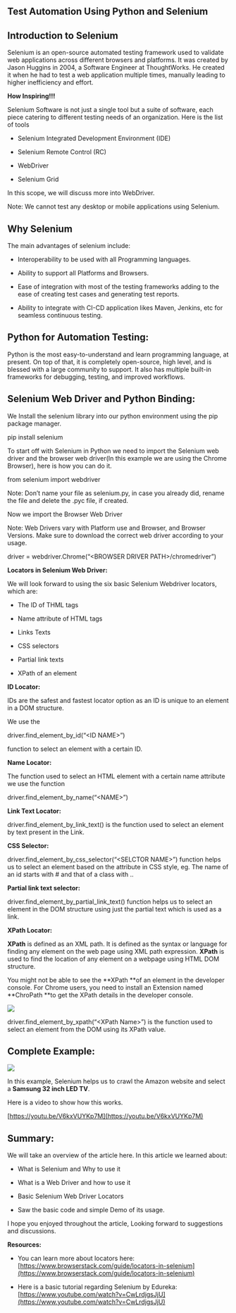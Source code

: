 ## Test Automation Using Python and Selenium


## **Introduction to Selenium**

Selenium is an open-source automated testing framework used to validate web applications across different browsers and platforms. It was created by Jason Huggins in 2004, a Software Engineer at ThoughtWorks. He created it when he had to test a web application multiple times, manually leading to higher inefficiency and effort.

**How Inspiring!!!**

Selenium Software is not just a single tool but a suite of software, each piece catering to different testing needs of an organization. Here is the list of tools

* Selenium Integrated Development Environment (IDE)

* Selenium Remote Control (RC)

* WebDriver

* Selenium Grid

In this scope, we will discuss more into WebDriver.

Note: We cannot test any desktop or mobile applications using Selenium.

## **Why Selenium**

The main advantages of selenium include:

* Interoperability to be used with all Programming languages.

* Ability to support all Platforms and Browsers.

* Ease of integration with most of the testing frameworks adding to the ease of creating test cases and generating test reports.

* Ability to integrate with CI-CD application likes Maven, Jenkins, etc for seamless continuous testing.

## **Python for Automation Testing:**

Python is the most easy-to-understand and learn programming language, at present. On top of that, it is completely open-source, high level, and is blessed with a large community to support. It also has multiple built-in frameworks for debugging, testing, and improved workflows.

## **Selenium Web Driver and Python Binding:**

We Install the selenium library into our python environment using the pip package manager.

pip install selenium

To start off with Selenium in Python we need to import the Selenium web driver and the browser web driver(In this example we are using the Chrome Browser), here is how you can do it.

from selenium import webdriver

Note: Don’t name your file as selenium.py, in case you already did, rename the file and delete the .pyc file, if created.

Now we import the Browser Web Driver

Note: Web Drivers vary with Platform use and Browser, and Browser Versions. Make sure to download the correct web driver according to your usage.

driver = webdriver.Chrome(“&lt;BROWSER DRIVER PATH&gt;/chromedriver”)

**Locators in Selenium Web Driver:**

We will look forward to using the six basic Selenium Webdriver locators, which are:

* The ID of THML tags

* Name attribute of HTML tags

* Links Texts

* CSS selectors

* Partial link texts

* XPath of an element

**ID Locator:**

IDs are the safest and fastest locator option as an ID is unique to an element in a DOM structure.

We use the

driver.find_element_by_id(“&lt;ID NAME&gt;”)

function to select an element with a certain ID.

**Name Locator:**

The function used to select an HTML element with a certain name attribute we use the function

driver.find_element_by_name(“&lt;NAME&gt;”)

**Link Text Locator:**

driver.find_element_by_link_text() is the function used to select an element by text present in the Link.

**CSS Selector:**

driver.find_element_by_css_selector(“&lt;SELCTOR NAME&gt;”) function helps us to select an element based on the attribute in CSS style, eg. The name of an id starts with # and that of a class with ..

**Partial link text selector:**

driver.find_element_by_partial_link_text() function helps us to select an element in the DOM structure using just the partial text which is used as a link.

**XPath Locator:**

**XPath** is defined as an XML path. It is defined as the syntax or language for finding any element on the web page using XML path expression. **XPath** is used to find the location of any element on a webpage using HTML DOM structure.

You might not be able to see the **XPath **of an element in the developer console. For Chrome users, you need to install an Extension named **ChroPath **to get the XPath details in the developer console.

![](https://cdn.hashnode.com/res/hashnode/image/upload/v1608828054535/ofA5D5tkO.png)

driver.find_element_by_xpath(“&lt;XPath Name&gt;”) is the function used to select an element from the DOM using its XPath value.

## **Complete Example:**

![](https://cdn.hashnode.com/res/hashnode/image/upload/v1608828056970/vYUwMWu08.png)

In this example, Selenium helps us to crawl the Amazon website and select a **Samsung 32 inch LED TV**.

Here is a video to show how this works.

[https://youtu.be/V6kxVUYKp7M](https://youtu.be/V6kxVUYKp7M)

## **Summary:**

We will take an overview of the article here. In this article we learned about:

* What is Selenium and Why to use it

* What is a Web Driver and how to use it

* Basic Selenium Web Driver Locators

* Saw the basic code and simple Demo of its usage.

I hope you enjoyed throughout the article, Looking forward to suggestions and discussions.

**Resources:**

* You can learn more about locators here: [https://www.browserstack.com/guide/locators-in-selenium](https://www.browserstack.com/guide/locators-in-selenium)

* Here is a basic tutorial regarding Selenium by Edureka: [https://www.youtube.com/watch?v=CwLrdjgsJjU](https://www.youtube.com/watch?v=CwLrdjgsJjU)